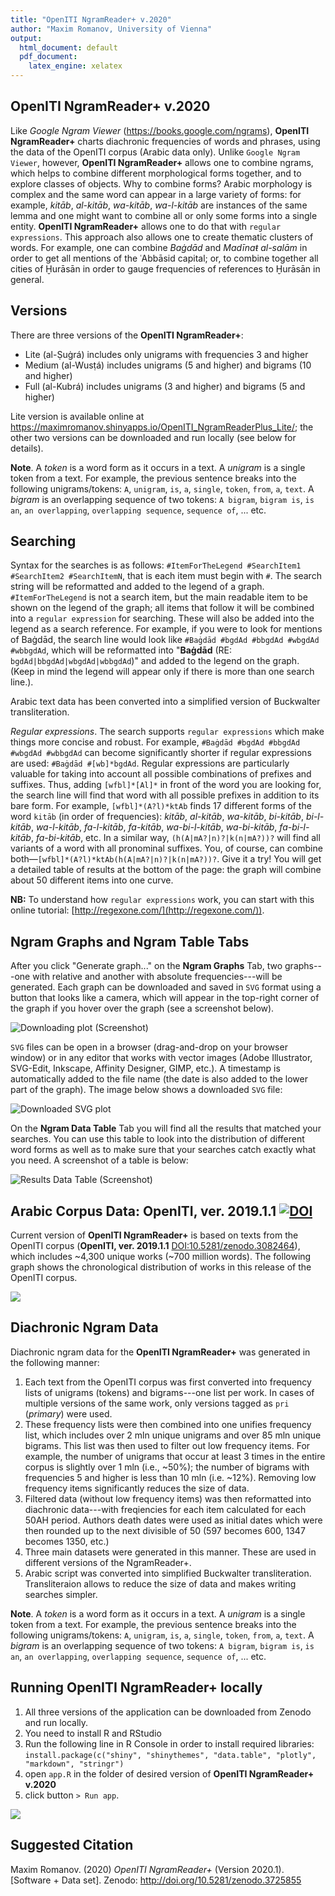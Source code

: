 ```yaml
---
title: "OpenITI NgramReader+ v.2020"
author: "Maxim Romanov, University of Vienna"
output:
  html_document: default
  pdf_document: 
    latex_engine: xelatex
---
```


## OpenITI NgramReader+ v.2020

Like *Google Ngram Viewer* (<https://books.google.com/ngrams>), **OpenITI NgramReader+** charts diachronic frequencies of words and phrases, using the data of the OpenITI corpus (Arabic data only). Unlike `Google Ngram Viewer`, however, **OpenITI NgramReader+** allows one to combine ngrams, which helps to combine different morphological forms together, and to explore classes of objects. Why to combine forms? Arabic morphology is complex and the same word can appear in a large variety of forms: for example, *kitāb*, *al-kitāb*, *wa-kitāb*, *wa-l-kitāb* are instances of the same lemma and one might want to combine all or only some forms into a single entity. **OpenITI NgramReader+** allows one to do that with `regular expressions`. This approach also allows one to create thematic clusters of words. For example, one can combine *Baġdād* and *Madīnaŧ al-salām* in order to get all mentions of the ʿAbbāsid capital; or, to combine together all cities of Ḫurāsān in order to gauge frequencies of references to Ḫurāsān in general.

## Versions

There are three versions of the **OpenITI NgramReader+**:

- Lite (al-Ṣuġrá) includes only unigrams with frequencies 3 and higher
- Medium (al-Wusṭá) includes unigrams (5 and higher) and bigrams (10 and higher)
- Full (al-Kubrá) includes unigrams (3 and higher) and bigrams (5 and higher)

Lite version is available online at <https://maximromanov.shinyapps.io/OpenITI_NgramReaderPlus_Lite/>; the other two versions can be downloaded and run locally (see below for details).

**Note**. A *token* is a word form as it occurs in a text. A *unigram* is a single token from a text. For example, the previous sentence breaks into the following unigrams/tokens: `A`, `unigram`, `is`, `a`, `single`, `token`, `from`, `a`, `text`. A *bigram* is an overlapping sequence of two tokens: `A bigram`, `bigram is`, `is an`, `an overlapping`, `overlapping sequence`, `sequence of`, ... etc.

## Searching

Syntax for the searches is as follows: `#ItemForTheLegend #SearchItem1 #SearchItem2 #SearchItemN`, that is each item must begin with `#`. The search string will be reformatted and added to the legend of a graph. `#ItemForTheLegend` is not a search item, but the main readable item to be shown on the legend of the graph; all items that follow it will be combined into a `regular expression` for searching. These will also be added into the legend as a search reference. For example, if you were to look for mentions of Baġdād, the search line would look like `#Baġdād #bgdAd #bbgdAd #wbgdAd #wbbgdAd`, which will be reformatted into "**Baġdād** (RE: `bgdAd|bbgdAd|wbgdAd|wbbgdAd`)" and added to the legend on the graph. (Keep in mind the legend will appear only if there is more than one search line.).

Arabic text data has been converted into a simplified version of Buckwalter transliteration.

*Regular expressions*. The search supports `regular expressions` which make things more concise and robust. For example, `#Baġdād #bgdAd #bbgdAd #wbgdAd #wbbgdAd` can become significantly shorter if regular expressions are used: `#Baġdād #[wb]*bgdAd`. Regular expressions are particularly valuable for taking into account all possible combinations of prefixes and suffixes. Thus, adding `[wfbl]*[Al]*` in front of the word you are looking for, the search line will find that word with all possible prefixes in addition to its bare form. For example, `[wfbl]*(A?l)*ktAb` finds 17 different forms of the word `kitāb` (in order of frequencies): *kitāb*, *al-kitāb*, *wa-kitāb*, *bi-kitāb*, *bi-l-kitāb*, *wa-l-kitāb*, *fa-l-kitāb*, *fa-kitāb*, *wa-bi-l-kitāb*, *wa-bi-kitāb*, *fa-bi-l-kitāb*, *fa-bi-kitāb*, etc. In a similar way, `(h(A|mA?|n)?|k(n|mA?))?` will find all variants of a word with all pronominal suffixes. You, of course, can combine both—`[wfbl]*(A?l)*ktAb(h(A|mA?|n)?|k(n|mA?))?`. Give it a try! You will get a detailed table of results at the bottom of the page: the graph will combine about 50 different items into one curve.

**NB:** To understand how `regular expressions` work, you can start with this online tutorial: [http://regexone.com/](http://regexone.com/)).

## Ngram Graphs and Ngram Table Tabs

After you click "Generate graph..." on the **Ngram Graphs** Tab, two graphs---one with relative and another with absolute frequencies---will be generated. Each graph can be downloaded and saved in `SVG` format using a button that looks like a camera, which will appear in the top-right corner of the graph if you hover over the graph (see a screenshot below).

![*Downloading plot* (Screenshot)](./ngramReader_OpenITI.png)

`SVG` files can be open in a browser (drag-and-drop on your browser window) or in any editor that works with vector images (Adobe Illustrator, SVG-Edit, Inkscape, Affinity Designer, GIMP, etc.). A timestamp is automatically added to the file name (the date is also added to the lower part of the graph). The image below shows a downloaded `SVG` file:

![*Downloaded SVG plot*](./ngramReader_OpenITI.svg)

On the **Ngram Data Table** Tab you will find all the results that matched your searches. You can use this table to look into the distribution of different word forms as well as to make sure that your searches catch exactly what you need. A screenshot of a table is below:

![*Results Data Table* (Screenshot)](./ResultsDataTable.png)

## Arabic Corpus Data: OpenITI, ver. 2019.1.1 [![DOI](https://zenodo.org/badge/DOI/10.5281/zenodo.3082464.svg)](https://doi.org/10.5281/zenodo.3082464)

Current version of **OpenITI NgramReader+** is based on texts from the OpenITI corpus (**OpenITI, ver. 2019.1.1** [DOI:10.5281/zenodo.3082464](https://doi.org/10.5281/zenodo.3082464)), which includes ~4,300 unique works (~700 million words). The following graph shows the chronological distribution of works in this release of the OpenITI corpus.

![](./open_iti.svg)

## Diachronic Ngram Data

Diachronic ngram data for the **OpenITI NgramReader+** was generated in the following manner:

1. Each text from the OpenITI corpus was first converted into frequency lists of unigrams (tokens) and bigrams---one list per work. In cases of multiple versions of the same work, only versions tagged as `pri` (*primary*) were used.
2. These frequency lists were then combined into one unifies frequency list, which includes over 2 mln unique unigrams and over 85 mln unique bigrams. This list was then used to filter out low frequency items. For example, the number of unigrams that occur at least 3 times in the entire corpus is slightly over 1 mln (i.e., ~50%); the number of bigrams with frequencies 5 and higher is less than 10 mln (i.e. ~12%). Removing low frequency items significantly reduces the size of data.
3. Filtered data (without low frequency items) was then reformatted into diachronic data---with freqiencies for each item calculated for each 50AH period. Authors death dates were used as initial dates which were then rounded up to the next divisible of 50 (597 becomes 600, 1347 becomes 1350, etc.)  
4. Three main datasets were generated in this manner. These are used in different versions of the NgramReader+.
5. Arabic script was converted into simplified Buckwalter transliteration. Transliteraion allows to reduce the size of data and makes writing searches simpler.

**Note**. A *token* is a word form as it occurs in a text. A *unigram* is a single token from a text. For example, the previous sentence breaks into the following unigrams/tokens: `A`, `unigram`, `is`, `a`, `single`, `token`, `from`, `a`, `text`. A *bigram* is an overlapping sequence of two tokens: `A bigram`, `bigram is`, `is an`, `an overlapping`, `overlapping sequence`, `sequence of`, ... etc.


## Running OpenITI NgramReader+ locally

1. All three versions of the application can be downloaded from Zenodo and run locally.
1. You need to install R and RStudio
1. Run the following line in R Console in order to install required libraries:
`install.package(c("shiny", "shinythemes", "data.table", "plotly", "markdown", "stringr")`
1. open `app.R` in the folder of desired version of **OpenITI NgramReader+ v.2020**
1. click button `> Run app`.

![](./RunApp.png)

## Suggested Citation

Maxim Romanov. (2020) *OpenITI NgramReader+* (Version 2020.1). [Software + Data set]. Zenodo: <http://doi.org/10.5281/zenodo.3725855>

